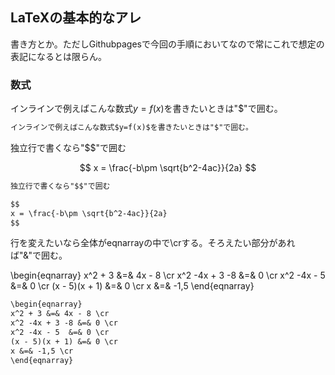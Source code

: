 <script type="text/x-mathjax-config">MathJax.Hub.Config({tex2jax:{inlineMath:[['\$','\$'],['\\(','\\)']],processEscapes:true},CommonHTML: {matchFontHeight:false}});</script>
<script type="text/javascript" async src="https://cdnjs.cloudflare.com/ajax/libs/mathjax/2.7.1/MathJax.js?config=TeX-MML-AM_CHTML"></script>

## LaTeXの基本的なアレ

書き方とか。ただしGithubpagesで今回の手順においてなので常にこれで想定の表記になるとは限らん。

### 数式

インラインで例えばこんな数式$y=f(x)$を書きたいときは"$"で囲む。

```markdown
インラインで例えばこんな数式$y=f(x)$を書きたいときは"$"で囲む。
```

独立行で書くなら"$$"で囲む

$$
x = \frac{-b\pm \sqrt{b^2-4ac}}{2a}
$$

```markdown
独立行で書くなら"$$"で囲む

$$
x = \frac{-b\pm \sqrt{b^2-4ac}}{2a}
$$
```

行を変えたいなら全体がeqnarrayの中で\crする。そろえたい部分があれば"&"で囲む。

\begin{eqnarray}
x^2 + 3 &=& 4x - 8 \cr
x^2 -4x + 3 -8 &=& 0 \cr
x^2 -4x - 5  &=& 0 \cr
(x - 5)(x + 1) &=& 0 \cr
x &=& -1,5 
\end{eqnarray}


```markdown
\begin{eqnarray}
x^2 + 3 &=& 4x - 8 \cr
x^2 -4x + 3 -8 &=& 0 \cr
x^2 -4x - 5  &=& 0 \cr
(x - 5)(x + 1) &=& 0 \cr
x &=& -1,5 \cr 
\end{eqnarray}
```


